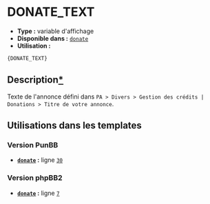 # DONATE_TEXT
* __Type :__ variable d'affichage
* __Disponible dans :__ [`donate`](../tpl/var/donate.md)
* __Utilisation :__

```html
{DONATE_TEXT}
```

## Description[*](https://fa-tvars.appspot.com/var/DONATE_TEXT)
Texte de l'annonce défini dans `PA > Divers > Gestion des crédits | Donations > Titre de votre annonce`.

## Utilisations dans les templates

### Version PunBB
* __[`donate`](../tpl/var/donate.md#readme) :__ ligne [`30`](../tpl/src/punbb/donate.tpl#L30)

### Version phpBB2
* __[`donate`](../tpl/var/donate.md#readme) :__ ligne [`7`](../tpl/src/subsilver/donate.tpl#L7)